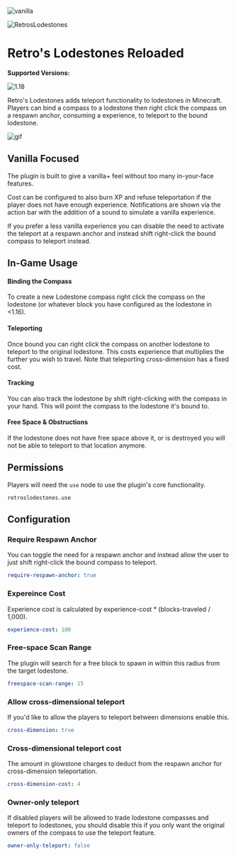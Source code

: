 ![vanilla](https://img.shields.io/badge/DESIGNED%20FOR-VANILLA+%20SERVERS-green?style=for-the-badge)

![RetrosLodestones](https://i.imgur.com/WmWJShg.jpg)
# Retro's Lodestones Reloaded
**Supported Versions:**

![1.18](https://img.shields.io/badge/%201.18-SUPPORTED-green?style=for-the-badge)

Retro's Lodestones adds teleport functionality to lodestones in Minecraft.
Players can bind a compass to a lodestone then right click the compass on a respawn
anchor, consuming a experience, to teleport to the bound lodestone.

![gif](https://i.imgur.com/bUpsHXA.gif)

## Vanilla Focused

The plugin is built to give a vanilla+ feel without too many in-your-face features.

Cost can be configured to also burn XP and refuse teleportation if the player does
not have enough experience. Notifications are shown via the action bar with the
addition of a sound to simulate a vanilla experience.

If you prefer a less vanilla experience you can disable the need to activate the
teleport at a respawn anchor and instead shift right-click the bound compass to
teleport instead.

## In-Game Usage
#### Binding the Compass
To create a new Lodestone compass right click the compass on the lodestone (or whatever block
you have configured as the lodestone in <1.16).

#### Teleporting
Once bound you can right click the compass on another lodestone to teleport to the original lodestone.
This costs experience that multiplies the further you wish to travel. Note that
teleporting cross-dimension has a fixed cost.

#### Tracking
You can also track the lodestone by shift right-clicking with the compass in your hand.
 This will point the compass to the lodestone it's bound to.

#### Free Space & Obstructions
If the lodestone does not have free space above it, or is destroyed you will not
be able to teleport to that location anymore.

## Permissions
Players will need the `use` node to use the plugin's core functionality.
```
retroslodestones.use
```

## Configuration

### Require Respawn Anchor
You can toggle the need for a respawn anchor and instead allow the user to just
shift right-click the bound compass to teleport.
```yml
require-respawn-anchor: true
```

### Expereince Cost
Experience cost is calculated by experience-cost * (blocks-traveled / 1,000).
```yml
experience-cost: 100
```

### Free-space Scan Range
The plugin will search for a free block to spawn in within this radius from the
target lodestone.
```yml
freespace-scan-range: 15
```

### Allow cross-dimensional teleport
If you'd like to allow the players to teleport between dimensions enable this.
```yml
cross-dimension: true
```

### Cross-dimensional teleport cost
The amount in glowstone charges to deduct from the respawn anchor for
cross-dimension teleportation.
```yml
cross-dimension-cost: 4
```

### Owner-only teleport
If disabled players will be allowed to trade lodestone compasses and teleport to
lodestones, you should disable this if you only want the original owners
of the compass to use the teleport feature.
```yml
owner-only-teleport: false
```
